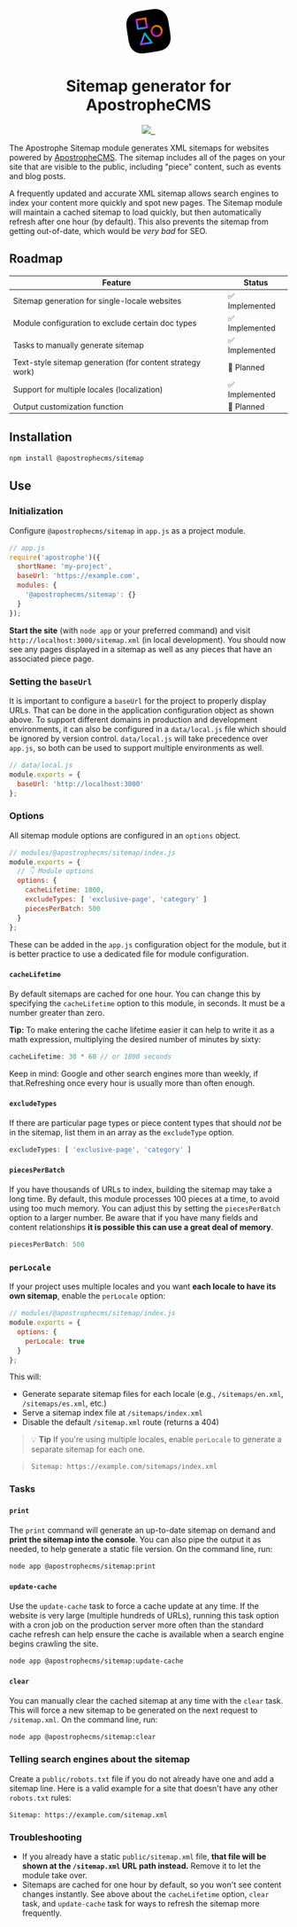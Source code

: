 <div align="center">
  <img src="https://raw.githubusercontent.com/apostrophecms/apostrophe/main/logo.svg" alt="ApostropheCMS logo" width="80" height="80">

  <h1>Sitemap generator for ApostropheCMS</h1>
  <p>
    <a aria-label="Apostrophe logo" href="https://docs.apostrophecms.org">
      <img src="https://img.shields.io/badge/MADE%20FOR%20ApostropheCMS-000000.svg?style=for-the-badge&logo=Apostrophe&labelColor=6516dd">
    </a>
    <a aria-label="Join the community on Discord" href="http://chat.apostrophecms.org">
      <img alt="" src="https://img.shields.io/discord/517772094482677790?color=5865f2&label=Join%20the%20Discord&logo=discord&logoColor=fff&labelColor=000&style=for-the-badge&logoWidth=20">
    </a>
    <a aria-label="License" href="https://github.com/apostrophecms/blog/blob/main/LICENSE.md">
      <img alt="" src="https://img.shields.io/static/v1?style=for-the-badge&labelColor=000000&label=License&message=MIT&color=3DA639">
    </a>
  </p>
</div>

The Apostrophe Sitemap module generates XML sitemaps for websites powered by [ApostropheCMS](https://apostrophecms.com). The sitemap includes all of the pages on your site that are visible to the public, including "piece" content, such as events and blog posts.

A frequently updated and accurate XML sitemap allows search engines to index your content more quickly and spot new pages. The Sitemap module will maintain a cached sitemap to load quickly, but then automatically refresh after one hour (by default). This also prevents the sitemap from getting out-of-date, which would be *very bad* for SEO.

## Roadmap

| Feature | Status |
| --- | --- |
| Sitemap generation for single-locale websites | ✅ Implemented |
| Module configuration to exclude certain doc types | ✅ Implemented |
| Tasks to manually generate sitemap | ✅ Implemented |
| Text-style sitemap generation (for content strategy work) | 🚧 Planned |
| Support for multiple locales (localization) | ✅ Implemented |
| Output customization function | 🚧 Planned |

## Installation

```bash
npm install @apostrophecms/sitemap
```

## Use

### Initialization

Configure `@apostrophecms/sitemap` in `app.js` as a project module.

```javascript
// app.js
require('apostrophe')({
  shortName: 'my-project',
  baseUrl: 'https://example.com',
  modules: {
    '@apostrophecms/sitemap': {}
  }
});
```

**Start the site** (with `node app` or your preferred command) and visit `http://localhost:3000/sitemap.xml` (in local development). You should now see any pages displayed in a sitemap as well as any pieces that have an associated piece page.

### Setting the `baseUrl`

It is important to configure a `baseUrl` for the project to properly display URLs. That can be done in the application configuration object as shown above. To support different domains in production and development environments, it can also be configured in a `data/local.js` file which should be ignored by version control. `data/local.js` will take precedence over `app.js`, so both can be used to support multiple environments as well.

```javascript
// data/local.js
module.exports = {
  baseUrl: 'http://localhost:3000'
};
```

### Options

All sitemap module options are configured in an `options` object.

```javascript
// modules/@apostrophecms/sitemap/index.js
module.exports = {
  // 👇 Module options
  options: {
    cacheLifetime: 1800,
    excludeTypes: [ 'exclusive-page', 'category' ]
    piecesPerBatch: 500
  }
};
```

These can be added in the `app.js` configuration object for the module, but it is better practice to use a dedicated file for module configuration.

#### `cacheLifetime`

By default sitemaps are cached for one hour. You can change this by specifying the `cacheLifetime` option to this module, in seconds. It must be a number greater than zero.

**Tip:** To make entering the cache lifetime easier it can help to write it as a math expression, multiplying the desired number of minutes by sixty:

```javascript
cacheLifetime: 30 * 60 // or 1800 seconds
```

Keep in mind: Google and other search engines more than weekly, if that.Refreshing once every hour is usually more than often enough.

#### `excludeTypes`

If there are particular page types or piece content types that should *not* be in the sitemap, list them in an array as the `excludeType` option.

```javascript
excludeTypes: [ 'exclusive-page', 'category' ]
```

#### `piecesPerBatch`

If you have thousands of URLs to index, building the sitemap may take a long time. By default, this module processes 100 pieces at a time, to avoid using too much memory. You can adjust this by setting the `piecesPerBatch` option to a larger number. Be aware that if you have many fields and content relationships **it is possible this can use a great deal of memory**.

```javascript
piecesPerBatch: 500
```

### `perLocale`

If your project uses multiple locales and you want **each locale to have its own sitemap**, enable the `perLocale` option:

```js
// modules/@apostrophecms/sitemap/index.js
module.exports = {
  options: {
    perLocale: true
  }
};
```

This will:

* Generate separate sitemap files for each locale (e.g., `/sitemaps/en.xml`, `/sitemaps/es.xml`, etc.)
* Serve a sitemap index file at `/sitemaps/index.xml`
* Disable the default `/sitemap.xml` route (returns a 404)

> 💡 **Tip**
> If you're using multiple locales, enable `perLocale` to generate a separate sitemap for each one.

> ```
> Sitemap: https://example.com/sitemaps/index.xml
> ```

### Tasks

#### `print`

The `print` command will generate an up-to-date sitemap on demand and **print the sitemap into the console**. You can also pipe the output it as needed, to help generate a static file version. On the command line, run:

```bash
node app @apostrophecms/sitemap:print
```

#### `update-cache`

Use the `update-cache` task to force a cache update at any time. If the website is very large (multiple hundreds of URLs), running this task option with a cron job on the production server more often than the standard cache refresh can help ensure the cache is available when a search engine begins crawling the site.

```bash
node app @apostrophecms/sitemap:update-cache
```

#### `clear`

You can manually clear the cached sitemap at any time with the `clear` task. This will force a new sitemap to be generated on the next request to `/sitemap.xml`. On the command line, run:

```bash
node app @apostrophecms/sitemap:clear
```

### Telling search engines about the sitemap

Create a `public/robots.txt` file if you do not already have one and add a sitemap line. Here is a valid example for a site that doesn't have any other `robots.txt` rules:

```
Sitemap: https://example.com/sitemap.xml
```

### Troubleshooting

- If you already have a static `public/sitemap.xml` file, **that file will be shown at the `/sitemap.xml` URL path instead.** Remove it to let the module take over.
- Sitemaps are cached for one hour by default, so you won't see content changes instantly. See above about the `cacheLifetime` option, `clear` task, and `update-cache` task for ways to refresh the sitemap more frequently.
